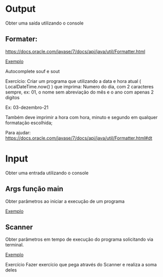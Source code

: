 # Output

Obter uma saída utilizando o console

## Formater:

https://docs.oracle.com/javase/7/docs/api/java/util/Formatter.html

[Exemplo](/src/br/com/letscode/introducao/io/exemplos/OutputExample.java)

Autocomplete souf e sout

Exercício: Criar um programa que utilizando a data e hora atual ( LocalDateTime.now() ) que imprima:
Numero do dia, com 2 caracteres sempre, ex: 01, o nome sem abreviação do mês e o ano com apenas 2 digitos

Ex: 03-dezembro-21

Também deve imprimir a hora com hora, minuto e segundo em qualquer formatação escolhida;

Para ajudar: https://docs.oracle.com/javase/7/docs/api/java/util/Formatter.html#dt

# Input

Obter uma entrada utilizando o console

## Args função main

Obter parâmetros ao iniciar a execução de um programa

[Exemplo](/src/br/com/letscode/introducao/io/exemplos/MainArgs.java)

## Scanner

Obter parâmetros em tempo de execução do programa solicitando via terminal.

[Exemplo](/src/br/com/letscode/introducao/io/exemplos/ScannerExample.java)

Exercício Fazer exercício que pega através do Scanner e realiza a soma deles


